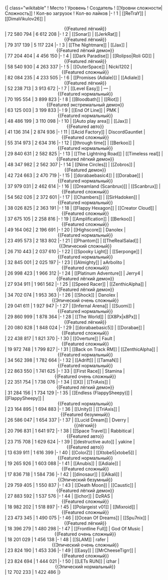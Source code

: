 {| class="wikitable"
! Место
! Уровень
! Создатель
! [[Уровни сложности|Сложность]]
! Кол-во загрузок
! Кол-во лайков
|-
! 1
| [[ReTraY]]
| [[DimaVikulov26]]
| <center>{{Featured лёгкий}}</center>
| 72 580 794
| 6 612 208
|-
! 2
| [[Sonar]]
| [[JerkRat]]
| <center>{{Featured лёгкий}}</center>
| 79 317 139
| 5 117 224
|-
! 3
| [[The Nightmare]]
| [[Jax]]
| <center>{{Featured лёгкий демон}}</center>
| 77 204 404
| 4 456 150
|-
! 4
| [[Dark Paradise]]
| [[Rolipso|Roli GD]]
| <center>{{Featured лёгкий}}</center>
| 58 540 930
| 4 263 337
|-
! 5
| [[OuterSpace]]
| Nicki1202
| <center>{{Featured сложный}}</center>
| 82 084 235
| 4 233 505
|-
! 6
| [[Promises (Adiale)]]
| [[Adiale]]
| <center>{{Featured лёгкий}}</center>
| 52 238 713
| 3 913 672
|-
! 7
| [[Level Easy]]
| —
| <center>{{Featured нормальный}}</center>
| 70 195 554
| 3 899 823
|-
! 8
| [[Bloodbath]]
| [[Riot]]
| <center>{{Featured экстремальный демон}}</center>
| 63 125 003
| 3 199 833
|-
! 9
| [[End Of Line]]
| PMK
| <center>{{Featured нормальный}}</center>
| 48 486 199
| 3 110 098
|-
! 10
| [[Auto play area]]
| [[Jax]]
| <center>{{Featured авто}}</center>
| 41 136 314
| 2 874 936
|-
! 11
| [[Acid Factory]]
| DiscordGauntlet
| <center>{{Featured сложный}}</center>
| 55 314 973
| 2 634 316
|-
! 12
| [[through time]]
| [[Berkoo]]
| <center>{{Featured нормальный}}</center>
| 29 840 631
| 2 582 825
|-
! 13
| [[The Lightning Road]]
| [[Timeless real]]
| <center>{{Featured лёгкий демон}}</center>
| 48 347 982
| 2 562 307
|-
! 14
| [[Nine Circles]]
| [[Zobros]]
| <center>{{Featured демон}}</center>
| 42 724 663
| 2 470 719
|-
! 15
| [[dorabaebasic4]]
| [[Dorabae]]
| <center>{{Featured нормальный}}</center>
| 37 979 031
| 2 462 614
|-
! 16
| [[Dreamland (Scanbrux)]]
| [[Scanbrux]]
| <center>{{Featured сложный}}</center>
| 54 562 026
| 2 372 601
|-
! 17
| [[Chambers]]
| [[SirHadoken]]
| <center>{{Featured нормальный}}</center>
| 38 026 825
| 2 363 191
|-
! 18
| [[Flappy Hexagon]]
| [[Creator Cloud]]
| <center>{{Featured сложный}}</center>
| 37 675 105
| 2 258 816
|-
! 19
| [[Amplification]]
| [[Berkoo]]
| <center>{{Featured сложный}}</center>
| 49 164 062
| 2 196 691
|-
! 20
| [[Highscore]]
| Danolex
| <center>{{Featured нормальный}}</center>
| 23 495 573
| 2 183 802
|-
! 21
| [[Phantom]]
| [[TheRealSalad]]
| <center>{{Эпический сложный}}</center>
| 26 710 443
| 2 037 610
|-
! 22
| [[Spooky Light]]
| [[Serponge]]
| <center>{{Featured нормальный}}</center>
| 32 845 001
| 2 025 197
|-
! 23
| [[Almighty]]
| aArbolito
| <center>{{Featured сложный}}</center>
| 26 998 423
| 1 966 312
|-
! 24
| [[Platinum Adventure]]
| Jerry4
| <center>{{Featured лёгкий демон}}</center>
| 27 934 911
| 1 961 562
|-
! 25
| [[Speed Racer]]
| [[ZenthicAlpha]]
| <center>{{Featured лёгкий демон}}</center>
| 34 702 074
| 1 953 363
|-
! 26
| [[Shock]]
| Danolex
| <center>{{Эпический очень сложный}}</center>
| 29 041 611
| 1 927 947
|-
! 27
| [[Infernal Arena]]
| [[Suomi]]
| <center>{{Featured нормальный}}</center>
| 29 860 999
| 1 878 364
|-
! 28
| [[The World]]
| [[X8Px|x8Px]]
| <center>{{Featured лёгкий}}</center>
| 20 080 828
| 1 848 024
|-
! 29
| [[dorabaebasic5]]
| [[Dorabae]]
| <center>{{Featured сложный}}</center>
| 22 438 817
| 1 821 370
|-
! 30
| [[Overture]]
| Fault
| <center>{{Featured сложный}}</center>
| 19 972 748
| 1 799 827
|-
! 31
| [[Back on Track RM]]
| [[ZenthicAlpha]]
| <center>{{Featured нормальный}}</center>
| 34 562 398
| 1 782 664
|-
! 32
| [[Adrift]]
| [[TamaN]]
| <center>{{Featured нормальный}}</center>
| 22 863 550
| 1 741 625
|-
! 33
| [[First Race]]
| Stamina
| <center>{{Featured очень сложный}}</center>
| 22 351 754
| 1 738 076
|-
! 34
| [[X]]
| [[TriAxis]]
| <center>{{Featured лёгкий демон}}</center>
| 31 284 156
| 1 734 129
|-
! 35
| [[Endless (FlappySheepy)]]
| [[FlappySheepy]]
| <center>{{Featured нормальный}}</center>
| 23 164 895
| 1 694 883
|-
! 36
| [[Unity]]
| [[TriAxis]]
| <center>{{Featured безумный}}</center>
| 26 586 047
| 1 654 337
|-
! 37
| [[Lucid Dream]]
| Dverry
| <center>{{лёгкий}}</center>
| 20 796 831
| 1 641 972
|-
! 38
| [[Space Travel]]
| Rabbitical
| <center>{{Featured авто}}</center>
| 23 715 708
| 1 629 624
|-
! 39
| [[destructive auto]]
| yakine
| <center>{{Featured авто}}</center>
| 13 639 911
| 1 616 399
|-
! 40
| [[ColorZ]]
| [[Xtobe5|xtobe5]]
| <center>{{Featured нормальный}}</center>
| 19 265 926
| 1 603 088
|-
! 41
| [[Anubis]]
| [[Adiale]]
| <center>{{Featured сложный}}</center>
| 17 836 718
| 1 584 736
|-
! 42
| [[dinosaur]]
| [[Alkali]]
| <center>{{Эпический безумный}}</center>
| 29 759 405
| 1 550 837
|-
! 43
| [[Death Moon]]
| [[Caustic]]
| <center>{{Featured лёгкий демон}}</center>
| 27 883 592
| 1 537 576
|-
! 44
| [[ichor]]
| DzRAS
| <center>{{Featured сложный}}</center>
| 18 982 202
| 1 518 897
|-
! 45
| [[Polargeist v01]]
| [[Mixroid]]
| <center>{{Featured сложный}}</center>
| 23 473 345
| 1 490 075
|-
! 46
| [[Ocean Of Dreams]]
| [[Spu7nix]]
| <center>{{Featured лёгкий}}</center>
| 18 396 279
| 1 480 298
|-
! 47
| [[Frontline Full]]
| God Of Music
| <center>{{Featured очень сложный}}</center>
| 18 201 029
| 1 456 138
|-
! 48
| [[SLAM]]
| rafer
| <center>{{Эпический очень сложный}}</center>
| 23 824 190
| 1 453 336
|-
! 49
| [[Easy]]
| [[MrCheeseTigrr]]
| <center>{{Featured сложный}}</center>
| 23 824 694
| 1 444 021
|-
! 50
| [[LETs  RUN]]
| izhar
| <center>{{Эпический нормальный}}</center>
| 12 702 233
| 1 422 486
|}